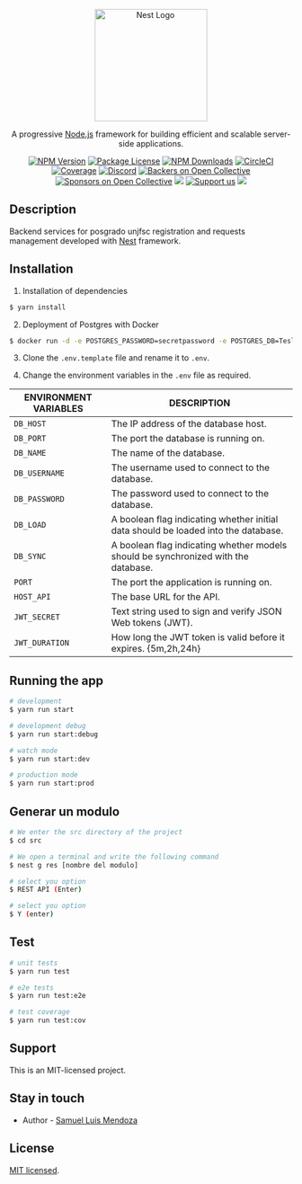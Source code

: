 <p align="center">
  <a href="http://nestjs.com/" target="blank"><img src="https://nestjs.com/img/logo-small.svg" width="200" alt="Nest Logo" /></a>
</p>

[circleci-image]: https://img.shields.io/circleci/build/github/nestjs/nest/master?token=abc123def456
[circleci-url]: https://circleci.com/gh/nestjs/nest

  <p align="center">A progressive <a href="http://nodejs.org" target="_blank">Node.js</a> framework for building efficient and scalable server-side applications.</p>
    <p align="center">
<a href="https://www.npmjs.com/~nestjscore" target="_blank"><img src="https://img.shields.io/npm/v/@nestjs/core.svg" alt="NPM Version" /></a>
<a href="https://www.npmjs.com/~nestjscore" target="_blank"><img src="https://img.shields.io/npm/l/@nestjs/core.svg" alt="Package License" /></a>
<a href="https://www.npmjs.com/~nestjscore" target="_blank"><img src="https://img.shields.io/npm/dm/@nestjs/common.svg" alt="NPM Downloads" /></a>
<a href="https://circleci.com/gh/nestjs/nest" target="_blank"><img src="https://img.shields.io/circleci/build/github/nestjs/nest/master" alt="CircleCI" /></a>
<a href="https://coveralls.io/github/nestjs/nest?branch=master" target="_blank"><img src="https://coveralls.io/repos/github/nestjs/nest/badge.svg?branch=master#9" alt="Coverage" /></a>
<a href="https://discord.gg/G7Qnnhy" target="_blank"><img src="https://img.shields.io/badge/discord-online-brightgreen.svg" alt="Discord"/></a>
<a href="https://opencollective.com/nest#backer" target="_blank"><img src="https://opencollective.com/nest/backers/badge.svg" alt="Backers on Open Collective" /></a>
<a href="https://opencollective.com/nest#sponsor" target="_blank"><img src="https://opencollective.com/nest/sponsors/badge.svg" alt="Sponsors on Open Collective" /></a>
  <a href="https://paypal.me/kamilmysliwiec" target="_blank"><img src="https://img.shields.io/badge/Donate-PayPal-ff3f59.svg"/></a>
    <a href="https://opencollective.com/nest#sponsor"  target="_blank"><img src="https://img.shields.io/badge/Support%20us-Open%20Collective-41B883.svg" alt="Support us"></a>
  <a href="https://twitter.com/nestframework" target="_blank"><img src="https://img.shields.io/twitter/follow/nestframework.svg?style=social&label=Follow"></a>
</p>
  <!--[![Backers on Open Collective](https://opencollective.com/nest/backers/badge.svg)](https://opencollective.com/nest#backer)
  [![Sponsors on Open Collective](https://opencollective.com/nest/sponsors/badge.svg)](https://opencollective.com/nest#sponsor)-->

## Description

Backend services for posgrado unjfsc registration and requests management developed with [Nest](https://github.com/nestjs/nest) framework.

## Installation

1. Installation of dependencies
```bash
$ yarn install
```

2. Deployment of Postgres with Docker
```bash
$ docker run -d -e POSTGRES_PASSWORD=secretpassword -e POSTGRES_DB=TesloDB -e POSTGRES_HOST_AUTH_METHOD=trust -p 5432:5432 postgres
```

3. Clone the ```.env.template``` file and rename it to ```.env```.

4. Change the environment variables in the ```.env``` file as required.

| ENVIRONMENT VARIABLES | DESCRIPTION |
| ------ | -------- |
| ```DB_HOST``` | The IP address of the database host. |
| ```DB_PORT``` | The port the database is running on. |
| ```DB_NAME``` | The name of the database. |
| ```DB_USERNAME``` | The username used to connect to the database. |
| ```DB_PASSWORD``` | The password used to connect to the database. |
| ```DB_LOAD``` | A boolean flag indicating whether initial data should be loaded into the database. |
| ```DB_SYNC``` | A boolean flag indicating whether models should be synchronized with the database. |
| ```PORT``` | The port the application is running on. |
| ```HOST_API``` | The base URL for the API. |
| ```JWT_SECRET``` | Text string used to sign and verify JSON Web tokens (JWT). |
| ```JWT_DURATION``` | How long the JWT token is valid before it expires. {5m,2h,24h} |

## Running the app

```bash
# development
$ yarn run start

# development debug
$ yarn run start:debug

# watch mode
$ yarn run start:dev

# production mode
$ yarn run start:prod
```

## Generar un modulo

```bash
# We enter the src directory of the project
$ cd src

# We open a terminal and write the following command
$ nest g res [nombre del modulo]

# select you option
$ REST API (Enter)

# select you option
$ Y (enter)

```

## Test

```bash
# unit tests
$ yarn run test

# e2e tests
$ yarn run test:e2e

# test coverage
$ yarn run test:cov
```

## Support

This is an MIT-licensed project.

## Stay in touch

- Author - [Samuel Luis Mendoza](https://www.linkedin.com/in/samuel14luis/)

## License

[MIT licensed](LICENSE).
